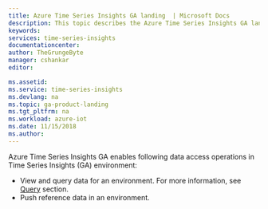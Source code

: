 ```yaml
---
title: Azure Time Series Insights GA landing  | Microsoft Docs
description: This topic describes the Azure Time Series Insights GA landing
keywords:
services: time-series-insights
documentationcenter:
author: TheGrungeByte
manager: cshankar
editor: 

ms.assetid:
ms.service: time-series-insights
ms.devlang: na
ms.topic: ga-product-landing
ms.tgt_pltfrm: na
ms.workload: azure-iot
ms.date: 11/15/2018
ms.author: 
---
```

Azure Time Series Insights GA enables following data access operations in Time Series Insights (GA) environment:
* View and query data for an environment. For more information, see [Query](tsi-ga-query.md) section.
* Push reference data in an environment.
